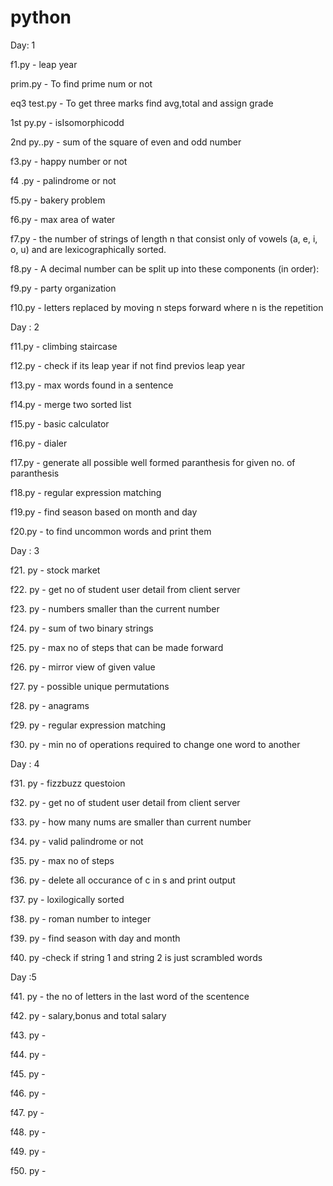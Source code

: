 # python

Day: 1

f1.py - leap year

prim.py - To find prime num or not

eq3 test.py - To get three marks find avg,total and assign grade

1st py.py - isIsomorphicodd

2nd py..py - sum of the square  of even and odd number

f3.py - happy number or not

f4 .py - palindrome or not

f5.py - bakery problem

f6.py -  max area of water

f7.py - the number of strings of length n that consist only of vowels (a, e, i, o, u) and are lexicographically sorted.

f8.py - A decimal number can be split up into these components (in order):

f9.py - party organization

f10.py -  letters replaced by moving n steps forward where n is the repetition 

Day : 2

f11.py - climbing staircase

f12.py - check if its leap year if not find previos leap year

f13.py - max words found in a sentence

f14.py - merge two sorted list

f15.py - basic calculator

f16.py - dialer

f17.py -  generate all possible well formed paranthesis for given no. of paranthesis

f18.py - regular expression matching

f19.py - find season based on month and day

f20.py - to find uncommon words and print them

Day : 3

f21. py -  stock market

f22. py - get no of student user detail from client server

f23. py - numbers smaller than the current number

f24. py - sum of two binary strings

f25. py -   max no of steps that can be made forward

f26. py - mirror view of given value

f27. py - possible unique permutations

f28. py -  anagrams

f29. py - regular expression matching

f30. py - min no of operations required to change one word to another

Day : 4

f31. py - fizzbuzz questoion

f32. py -  get no of student user detail from client server

f33. py -  how many nums are smaller than current number

f34. py - valid palindrome or not

f35. py - max no of steps

f36. py -  delete all occurance of c in s and print output
 
f37. py - loxilogically sorted

f38. py - roman number to integer 

f39. py -  find season with day and month

f40. py -check if string 1 and string 2 is just scrambled words 

Day :5 

f41. py -  the no of letters in the last word of the scentence

f42. py -  salary,bonus and total salary

f43. py -  

f44. py - 

f45. py - 

f46. py -

f47. py - 

f48. py - 

f49. py - 

f50. py -  

